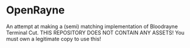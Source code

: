 # OpenRayne

An attempt at making a (semi) matching implementation of Bloodrayne Terminal Cut. THIS REPOSITORY DOES NOT CONTAIN ANY ASSETS! You must own a legitimate copy to use this!
